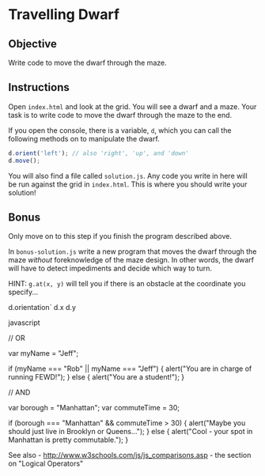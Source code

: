 # Travelling Dwarf

## Objective

Write code to move the dwarf through the maze.

## Instructions

Open `index.html` and look at the grid. You will see a dwarf and a maze. Your task is to write code to move the dwarf through the maze to the end.

If you open the console, there is a variable, `d`, which you can call the following methods on to manipulate the dwarf.

```javascript
d.orient('left'); // also 'right', 'up', and 'down'
d.move();
```

You will also find a file called `solution.js`. Any code you write in here will be run against the grid in `index.html`. This is where you should write your solution!

## Bonus

Only move on to this step if you finish the program described above.

In `bonus-solution.js` write a new program that moves the dwarf through the maze *without* foreknowledge of the maze design. In other words, the dwarf will have to detect impediments and decide which way to turn.

HINT: `g.at(x, y)` will tell you if there is an obstacle at the coordinate you specify...

d.orientation`
d.x
d.y

javascript

// OR

var myName = "Jeff";

if (myName === "Rob" || myName === "Jeff") {
  alert("You are in charge of running FEWD!");
} else {
  alert("You are a student!");
}


// AND

var borough = "Manhattan";
var commuteTime = 30;

if (borough === "Manhattan" && commuteTime > 30) {
  alert("Maybe you should just live in Brooklyn or Queens...");
} else {
  alert("Cool - your spot in Manhattan is pretty commutable.");
}

See also - http://www.w3schools.com/js/js_comparisons.asp - the section on "Logical Operators"